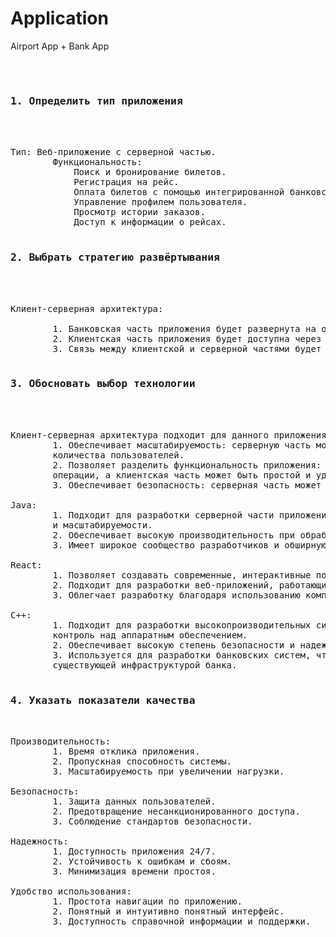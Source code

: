 # Application
Airport App + Bank App<br><br>
<pre>
<br><h3>1. Определить тип приложения</h3><br>
    <br>Тип: Веб-приложение с серверной частью.
        Функциональность:
            Поиск и бронирование билетов.
            Регистрация на рейс.
            Оплата билетов с помощью интегрированной банковской системы.
            Управление профилем пользователя.
            Просмотр истории заказов.
            Доступ к информации о рейсах.
<br><h3>2. Выбрать стратегию развёртывания</h3><br>
    <br>Клиент-серверная архитектура:<br>
        1. Банковская часть приложения будет развернута на одном из компьютеров.
        2. Клиентская часть приложения будет доступна через веб-браузер на другом компьютере.
        3. Связь между клиентской и серверной частями будет осуществляться через сокет.
<br><h3>3. Обосновать выбор технологии</h3><br>
    <br>Клиент-серверная архитектура подходит для данного приложения, т.к.:
        1. Обеспечивает масштабируемость: серверную часть можно масштабировать для поддержки большего
        количества пользователей.
        2. Позволяет разделить функциональность приложения: серверная часть может обрабатывать сложные
        операции, а клиентская часть может быть простой и удобной для пользователя.
        3. Обеспечивает безопасность: серверная часть может быть защищена от несанкционированного доступа.
    <br>Java:
        1. Подходит для разработки серверной части приложения благодаря надежности, безопасности
        и масштабируемости.
        2. Обеспечивает высокую производительность при обработке большого количества транзакций.
        3. Имеет широкое сообщество разработчиков и обширную библиотеку инструментов.
    <br>React:
        1. Позволяет создавать современные, интерактивные пользовательские интерфейсы.
        2. Подходит для разработки веб-приложений, работающих в режиме реального времени.
        3. Облегчает разработку благодаря использованию компонентов и системы управления состоянием.
    <br>C++:
        1. Подходит для разработки высокопроизводительных систем, где требуется низкоуровневый 
        контроль над аппаратным обеспечением.
        2. Обеспечивает высокую степень безопасности и надежности.
        3. Используется для разработки банковских систем, что обеспечивает совместимость с
        существующей инфраструктурой банка.
<br><h3>4. Указать показатели качества</h3>
    <br>Производительность:
        1. Время отклика приложения.
        2. Пропускная способность системы.
        3. Масштабируемость при увеличении нагрузки.
    <br>Безопасность:
        1. Защита данных пользователей.
        2. Предотвращение несанкционированного доступа.
        3. Соблюдение стандартов безопасности.
    <br>Надежность:
        1. Доступность приложения 24/7.
        2. Устойчивость к ошибкам и сбоям.
        3. Минимизация времени простоя.
    <br>Удобство использования:
        1. Простота навигации по приложению.
        2. Понятный и интуитивно понятный интерфейс.
        3. Доступность справочной информации и поддержки.
</pre>
